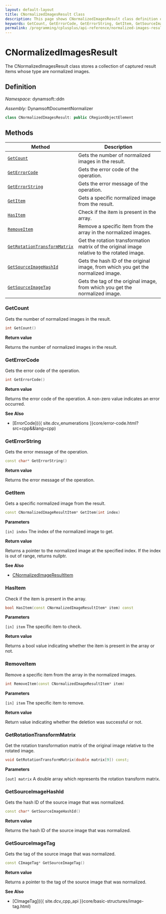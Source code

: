 ```yaml
---
layout: default-layout
title: CNormalizedImagesResult Class
description: This page shows CNormalizedImagesResult class definition of Dynamsoft Document Normalizer SDK C++ Edition.
keywords: GetCount, GetErrorCode, GetErrorString, GetItem, GetSourceImageHashId, GetSourceImageTag, CNormalizedImagesResult, api reference
permalink: /programming/cplusplus/api-reference/normalized-images-result-v2.0.0.html
---
```


# CNormalizedImagesResult

The CNormalizedImagesResult class stores a collection of captured result items whose type are normalized images.

## Definition

*Namespace:* dynamsoft::ddn

*Assembly:* DynamsoftDocumentNormalizer

```cpp
class CNormalizedImagesResult: public CRegionObjectElement
```

## Methods

| Method               | Description |
|----------------------|-------------|
| [`GetCount`](#getcount) | Gets the number of normalized images in the result. |
| [`GetErrorCode`](#geterrorcode) | Gets the error code of the operation. |
| [`GetErrorString`](#geterrorstring) | Gets the error message of the operation. |
| [`GetItem`](#getitem) | Gets a specific normalized image from the result. |
| [`HasItem`](#hasitem) | Check if the item is present in the array.|
| [`RemoveItem`](#removeitem) | Remove a specific item from the array in the normalized images.|
| [`GetRotationTransformMatrix`](#getrotationtransformmatrix) | Get the rotation transformation matrix of the original image relative to the rotated image.|
| [`GetSourceImageHashId`](#getsourceimagehashid) | Gets the hash ID of the original image, from which you get the normalized image. |
| [`GetSourceImageTag`](#getsourceimagetag) | Gets the tag of the original image, from which you get the normalized image. |

### GetCount

Gets the number of normalized images in the result.

```cpp
int GetCount()
```

**Return value**

Returns the number of normalized images in the result.

### GetErrorCode

Gets the error code of the operation.

```cpp
int GetErrorCode()
```

**Return value**

Returns the error code of the operation. A non-zero value indicates an error occurred.

**See Also**

* [ErrorCode]({{ site.dcv_enumerations }}core/error-code.html?src=cpp&&lang=cpp)

### GetErrorString

Gets the error message of the operation.

```cpp
const char* GetErrorString()
```

**Return value**

Returns the error message of the operation.

### GetItem

Gets a specific normalized image from the result.

```cpp
const CNormalizedImageResultItem* GetItem(int index)
```

**Parameters**

`[in] index` The index of the normalized image to get.

**Return value**

Returns a pointer to the normalized image at the specified index. If the index is out of range, returns nullptr.

**See Also**

* [CNormalizedImageResultItem](normalized-image-result-item.md)

### HasItem

Check if the item is present in the array.

```cpp
bool HasItem(const CNormalizedImageResultItem* item) const
```

**Parameters**

`[in] item` The specific item to check.

**Return value**

Returns a bool value indicating whether the item is present in the array or not.

### RemoveItem

Remove a specific item from the array in the normalized images.

```cpp
int RemoveItem(const CNormalizedImageResultItem* item)
```

**Parameters**

`[in] item` The specific item to remove.

**Return value**

Return value indicating whether the deletion was successful or not.

### GetRotationTransformMatrix

Get the rotation transformation matrix of the original image relative to the rotated image.

```cpp
void GetRotationTransformMatrix(double matrix[9]) const;
```

**Parameters**

`[out] matrix` A double array which represents the rotation transform matrix.


### GetSourceImageHashId

Gets the hash ID of the source image that was normalized.

```cpp
const char* GetSourceImageHashId()
```

**Return value**

Returns the hash ID of the source image that was normalized.

### GetSourceImageTag

Gets the tag of the source image that was normalized.

```cpp
const CImageTag* GetSourceImageTag()
```

**Return value**

Returns a pointer to the tag of the source image that was normalized.

**See Also**

* [CImageTag]({{ site.dcv_cpp_api }}core/basic-structures/image-tag.html)
